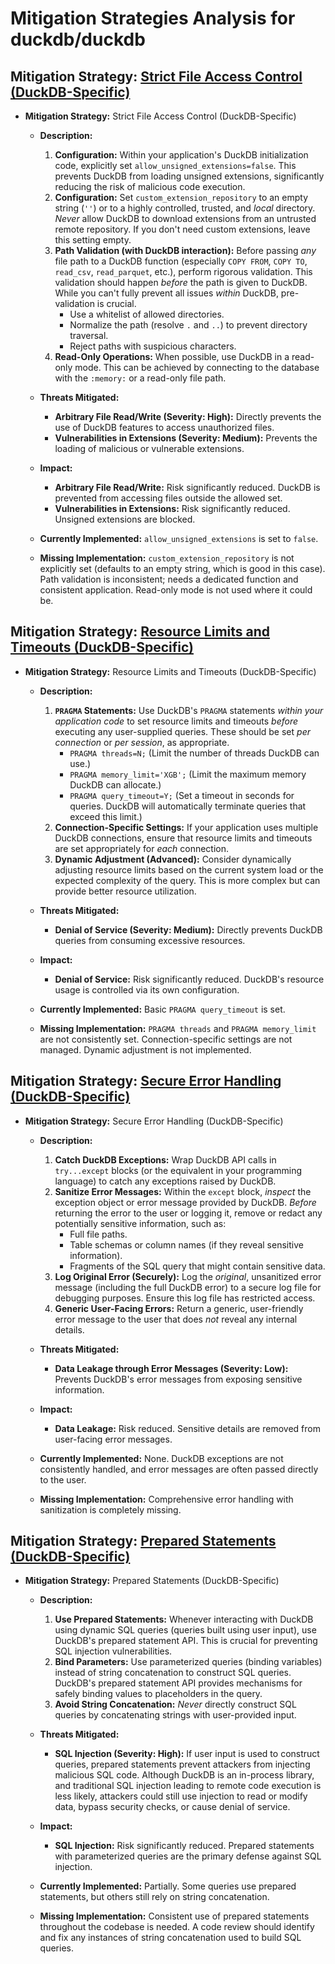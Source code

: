 # Mitigation Strategies Analysis for duckdb/duckdb

## Mitigation Strategy: [Strict File Access Control (DuckDB-Specific)](./mitigation_strategies/strict_file_access_control__duckdb-specific_.md)

*   **Mitigation Strategy:** Strict File Access Control (DuckDB-Specific)

    *   **Description:**
        1.  **Configuration:**  Within your application's DuckDB initialization code, explicitly set `allow_unsigned_extensions=false`.  This prevents DuckDB from loading unsigned extensions, significantly reducing the risk of malicious code execution.
        2.  **Configuration:** Set `custom_extension_repository` to an empty string (`''`) or to a highly controlled, trusted, and *local* directory.  *Never* allow DuckDB to download extensions from an untrusted remote repository.  If you don't need custom extensions, leave this setting empty.
        3.  **Path Validation (with DuckDB interaction):**  Before passing *any* file path to a DuckDB function (especially `COPY FROM`, `COPY TO`, `read_csv`, `read_parquet`, etc.), perform rigorous validation.  This validation should happen *before* the path is given to DuckDB.  While you can't fully prevent all issues *within* DuckDB, pre-validation is crucial.
            *   Use a whitelist of allowed directories.
            *   Normalize the path (resolve `.` and `..`) to prevent directory traversal.
            *   Reject paths with suspicious characters.
        4. **Read-Only Operations:** When possible, use DuckDB in a read-only mode. This can be achieved by connecting to the database with the `:memory:` or a read-only file path.

    *   **Threats Mitigated:**
        *   **Arbitrary File Read/Write (Severity: High):**  Directly prevents the use of DuckDB features to access unauthorized files.
        *   **Vulnerabilities in Extensions (Severity: Medium):**  Prevents the loading of malicious or vulnerable extensions.

    *   **Impact:**
        *   **Arbitrary File Read/Write:** Risk significantly reduced.  DuckDB is prevented from accessing files outside the allowed set.
        *   **Vulnerabilities in Extensions:** Risk significantly reduced.  Unsigned extensions are blocked.

    *   **Currently Implemented:** `allow_unsigned_extensions` is set to `false`.

    *   **Missing Implementation:**  `custom_extension_repository` is not explicitly set (defaults to an empty string, which is good in this case).  Path validation is inconsistent; needs a dedicated function and consistent application. Read-only mode is not used where it could be.

## Mitigation Strategy: [Resource Limits and Timeouts (DuckDB-Specific)](./mitigation_strategies/resource_limits_and_timeouts__duckdb-specific_.md)

*   **Mitigation Strategy:** Resource Limits and Timeouts (DuckDB-Specific)

    *   **Description:**
        1.  **`PRAGMA` Statements:**  Use DuckDB's `PRAGMA` statements *within your application code* to set resource limits and timeouts *before* executing any user-supplied queries.  These should be set *per connection* or *per session*, as appropriate.
            *   `PRAGMA threads=N;` (Limit the number of threads DuckDB can use.)
            *   `PRAGMA memory_limit='XGB';` (Limit the maximum memory DuckDB can allocate.)
            *   `PRAGMA query_timeout=Y;` (Set a timeout in seconds for queries.  DuckDB will automatically terminate queries that exceed this limit.)
        2.  **Connection-Specific Settings:**  If your application uses multiple DuckDB connections, ensure that resource limits and timeouts are set appropriately for *each* connection.
        3. **Dynamic Adjustment (Advanced):** Consider dynamically adjusting resource limits based on the current system load or the expected complexity of the query. This is more complex but can provide better resource utilization.

    *   **Threats Mitigated:**
        *   **Denial of Service (Severity: Medium):**  Directly prevents DuckDB queries from consuming excessive resources.

    *   **Impact:**
        *   **Denial of Service:** Risk significantly reduced.  DuckDB's resource usage is controlled via its own configuration.

    *   **Currently Implemented:** Basic `PRAGMA query_timeout` is set.

    *   **Missing Implementation:** `PRAGMA threads` and `PRAGMA memory_limit` are not consistently set.  Connection-specific settings are not managed.  Dynamic adjustment is not implemented.

## Mitigation Strategy: [Secure Error Handling (DuckDB-Specific)](./mitigation_strategies/secure_error_handling__duckdb-specific_.md)

*   **Mitigation Strategy:** Secure Error Handling (DuckDB-Specific)

    *   **Description:**
        1.  **Catch DuckDB Exceptions:**  Wrap DuckDB API calls in `try...except` blocks (or the equivalent in your programming language) to catch any exceptions raised by DuckDB.
        2.  **Sanitize Error Messages:**  Within the `except` block, *inspect* the exception object or error message provided by DuckDB.  *Before* returning the error to the user or logging it, remove or redact any potentially sensitive information, such as:
            *   Full file paths.
            *   Table schemas or column names (if they reveal sensitive information).
            *   Fragments of the SQL query that might contain sensitive data.
        3.  **Log Original Error (Securely):**  Log the *original*, unsanitized error message (including the full DuckDB error) to a secure log file for debugging purposes.  Ensure this log file has restricted access.
        4.  **Generic User-Facing Errors:**  Return a generic, user-friendly error message to the user that does *not* reveal any internal details.

    *   **Threats Mitigated:**
        *   **Data Leakage through Error Messages (Severity: Low):** Prevents DuckDB's error messages from exposing sensitive information.

    *   **Impact:**
        *   **Data Leakage:** Risk reduced.  Sensitive details are removed from user-facing error messages.

    *   **Currently Implemented:**  None. DuckDB exceptions are not consistently handled, and error messages are often passed directly to the user.

    *   **Missing Implementation:**  Comprehensive error handling with sanitization is completely missing.

## Mitigation Strategy: [Prepared Statements (DuckDB-Specific)](./mitigation_strategies/prepared_statements__duckdb-specific_.md)

*   **Mitigation Strategy:**  Prepared Statements (DuckDB-Specific)

    *   **Description:**
        1. **Use Prepared Statements:** Whenever interacting with DuckDB using dynamic SQL queries (queries built using user input), use DuckDB's prepared statement API. This is crucial for preventing SQL injection vulnerabilities.
        2. **Bind Parameters:**  Use parameterized queries (binding variables) instead of string concatenation to construct SQL queries.  DuckDB's prepared statement API provides mechanisms for safely binding values to placeholders in the query.
        3. **Avoid String Concatenation:** *Never* directly construct SQL queries by concatenating strings with user-provided input.

    *   **Threats Mitigated:**
        *   **SQL Injection (Severity: High):** If user input is used to construct queries, prepared statements prevent attackers from injecting malicious SQL code.  Although DuckDB is an in-process library, and traditional SQL injection leading to remote code execution is less likely, attackers could still use injection to read or modify data, bypass security checks, or cause denial of service.

    *   **Impact:**
        *   **SQL Injection:** Risk significantly reduced. Prepared statements with parameterized queries are the primary defense against SQL injection.

    *   **Currently Implemented:** Partially. Some queries use prepared statements, but others still rely on string concatenation.

    *   **Missing Implementation:** Consistent use of prepared statements throughout the codebase is needed. A code review should identify and fix any instances of string concatenation used to build SQL queries.

